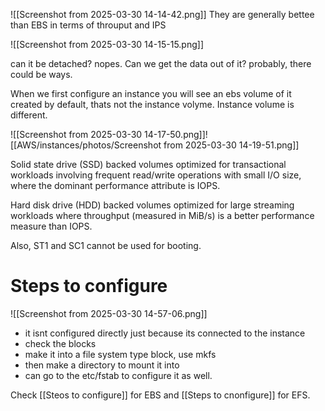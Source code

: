 ![[Screenshot from 2025-03-30 14-14-42.png]]
They are generally bettee than EBS in terms of throuput and IPS

![[Screenshot from 2025-03-30 14-15-15.png]]

can it be detached? nopes.
Can we get the data out of it? probably, there could be ways.

When we first configure an instance you will see an ebs volume of it created by default, thats not the instance volyme. Instance volume is different.

![[Screenshot from 2025-03-30 14-17-50.png]]![[AWS/instances/photos/Screenshot from 2025-03-30 14-19-51.png]]

Solid state drive (SSD) backed volumes optimized for transactional workloads involving frequent read/write operations with small I/O size, where the dominant performance attribute is IOPS.

Hard disk drive (HDD) backed volumes optimized for large streaming workloads where throughput (measured in MiB/s) is a better performance measure than IOPS.


Also, ST1 and SC1 cannot be used for booting.


# Steps to configure
![[Screenshot from 2025-03-30 14-57-06.png]]
- it isnt configured directly just because its connected to the instance
- check the blocks
- make it into a file system type block, use mkfs
- then make a directory to mount it into
- can go to the etc/fstab to configure it as well.

Check [[Steos to configure]] for EBS and [[Steps to cnonfigure]] for EFS.